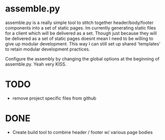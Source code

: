 assemble.py
================================
assemble.py is a really simple tool to stitch together header/body/footer components into a set of static pages. Im currently generating static files for a client which will be delivered as a set. Though just because they will be delivered as a set of static pages doesnt mean I need to be willing to give up modular development. This way I can still set up shared 'templates' to retain modular development practices.

Configure the assembly by changing the global options at the beginning of assemble.py. Yeah very KISS.

TODO
================================
- remove project specific files from github

DONE
================================
- Create build tool to combine header / footer w/ various page bodies
